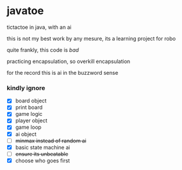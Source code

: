 # javatoe
tictactoe in java, with an ai

this is not my best work by any mesure, its a learning project for robo

quite frankly, this code is *bad*

practicing encapsulation, so overkill encapsulation

for the record this is ai in the buzzword sense

### kindly ignore


- [x] board object
- [x] print board
- [x] game logic
- [x] player object
- [x] game loop
- [x] ai object
- [ ] ~~minmax instead of random ai~~
- [x] basic state machine ai
- [ ] ~~ensure its unbeatable~~
- [x] choose who goes first
